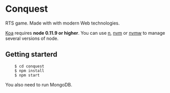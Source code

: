 Conquest
====

RTS game.
Made with with modern Web technologies. 

[Koa](http://koajs.com/) requires **node 0.11.9 or higher**.
You can use [n](https://www.npmjs.org/package/n), [nvm](https://www.npmjs.org/package/nvm) or  [nvmw](https://www.npmjs.org/package/nvmw) to manage several versions of node.

Getting starterd
---

```
    $ cd conquest
    $ npm install
    $ npm start
```

You also need to run MongoDB.
